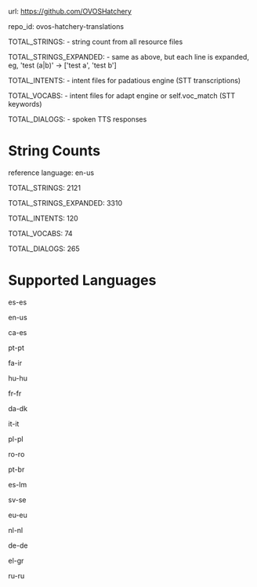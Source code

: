 
url: https://github.com/OVOSHatchery

repo_id: ovos-hatchery-translations

TOTAL_STRINGS:  - string count from all resource files

TOTAL_STRINGS_EXPANDED: - same as above, but each line is expanded, eg, 'test (a|b)' -> ['test a', 'test b']

TOTAL_INTENTS: - intent files for padatious engine (STT transcriptions)

TOTAL_VOCABS: - intent files for adapt engine or self.voc_match (STT keywords)

TOTAL_DIALOGS: - spoken TTS responses


# String Counts

reference language: en-us

TOTAL_STRINGS: 2121  

TOTAL_STRINGS_EXPANDED: 3310  

TOTAL_INTENTS: 120  

TOTAL_VOCABS: 74  

TOTAL_DIALOGS: 265  

# Supported Languages

es-es

en-us

ca-es

pt-pt

fa-ir

hu-hu

fr-fr

da-dk

it-it

pl-pl

ro-ro

pt-br

es-lm

sv-se

eu-eu

nl-nl

de-de

el-gr

ru-ru
